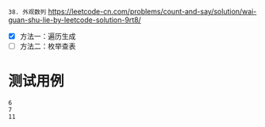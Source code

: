 
`38. 外观数列` https://leetcode-cn.com/problems/count-and-say/solution/wai-guan-shu-lie-by-leetcode-solution-9rt8/
- [x] 方法一：遍历生成
- [ ] 方法二：枚举查表

# 测试用例

```
6
7
11
```
